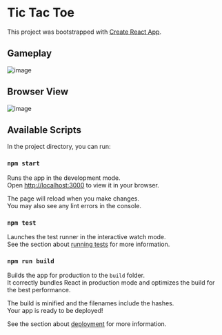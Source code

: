 # Tic Tac Toe

This project was bootstrapped with [Create React App](https://github.com/facebook/create-react-app).

## Gameplay

![image](https://github.com/user-attachments/assets/c563a490-4067-4907-b0fa-6daa75a27417)

## Browser View

![image](https://github.com/user-attachments/assets/3e6856c2-7585-418e-a3de-4a4b7ec1d2e8)



## Available Scripts

In the project directory, you can run:

### `npm start`

Runs the app in the development mode.\
Open [http://localhost:3000](http://localhost:3000) to view it in your browser.

The page will reload when you make changes.\
You may also see any lint errors in the console.

### `npm test`

Launches the test runner in the interactive watch mode.\
See the section about [running tests](https://facebook.github.io/create-react-app/docs/running-tests) for more information.

### `npm run build`

Builds the app for production to the `build` folder.\
It correctly bundles React in production mode and optimizes the build for the best performance.

The build is minified and the filenames include the hashes.\
Your app is ready to be deployed!

See the section about [deployment](https://facebook.github.io/create-react-app/docs/deployment) for more information.

